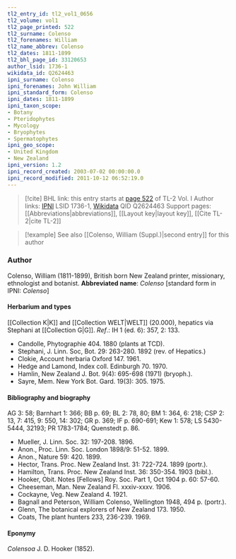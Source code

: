```yaml
---
tl2_entry_id: tl2_vol1_0656
tl2_volume: vol1
tl2_page_printed: 522
tl2_surname: Colenso
tl2_forenames: William
tl2_name_abbrev: Colenso
tl2_dates: 1811-1899
tl2_bhl_page_id: 33120653
author_lsid: 1736-1
wikidata_id: Q2624463
ipni_surname: Colenso
ipni_forenames: John William
ipni_standard_form: Colenso
ipni_dates: 1811-1899
ipni_taxon_scope: 
- Botany
- Pteridophytes
- Mycology
- Bryophytes
- Spermatophytes
ipni_geo_scope: 
- United Kingdom
- New Zealand
ipni_version: 1.2
ipni_record_created: 2003-07-02 00:00:00.0
ipni_record_modified: 2011-10-12 06:52:19.0
---
```


> [!cite] BHL link: this entry starts at [page 522](https://www.biodiversitylibrary.org/page/33120653) of TL-2 Vol. I
> Author links: [IPNI](https://www.ipni.org/a/1736-1) LSID 1736-1, [Wikidata](https://www.wikidata.org/wiki/Q2624463) QID Q2624463
> Support pages: [[Abbreviations|abbreviations]], [[Layout key|layout key]], [[Cite TL-2|cite TL-2]]

> [!example] See also [[Colenso, William (Suppl.)|second entry]] for this author

### Author

Colenso, William (1811-1899), British born New Zealand printer, missionary, ethnologist and botanist. 
**Abbreviated name**: *Colenso* \[standard form in IPNI: *Colenso*\]

#### Herbarium and types

[[Collection K|K]] and [[Collection WELT|WELT]] (20.000), hepatics via Stephani at [[Collection G|G]].
*Ref*.: IH 1 (ed. 6): 357, 2: 133.
- Candolle, Phytographie 404. 1880 (plants at TCD).
- Stephani, J. Linn. Soc, Bot. 29: 263-280. 1892 (rev. of Hepatics.)
- Clokie, Account herbaria Oxford 147. 1961.
- Hedge and Lamond, Index coll. Edinburgh 70. 1970.
- Hamlin, New Zealand J. Bot. 9(4): 695-698 (1971) (bryoph.).
- Sayre, Mem. New York Bot. Gard. 19(3): 305. 1975.

#### Bibliography and biography

AG 3: 58; Barnhart 1: 366; BB p. 69; BL 2: 78, 80; BM 1: 364, 6: 218; CSP 2: 13, 7: 415, 9: 550, 14: 302; GR p. 369; IF p. 690-691; Kew 1: 578; LS 5430-5444, 32193; PR 1783-1784; Quenstedt p. 86.
- Mueller, J. Linn. Soc. 32: 197-208. 1896.
- Anon., Proc. Linn. Soc. London 1898/9: 51-52. 1899.
- Anon., Nature 59: 420. 1899.
- Hector, Trans. Proc. New Zealand Inst. 31: 722-724. 1899 (portr.).
- Hamilton, Trans. Proc. New Zealand Inst. 36: 350-354. 1903 (bibl.).
- Hooker, Obit. Notes \[Fellows\] Roy. Soc. Part 1, Oct 1904 p. 60: 57-60.
- Cheeseman, Man. New Zealand Fl. xxxiv-xxxv. 1906.
- Cockayne, Veg. New Zealand 4. 1921.
- Bagnall and Peterson, William Colenso, Wellington 1948, 494 p. (portr.).
- Glenn, The botanical explorers of New Zealand 173. 1950.
- Coats, The plant hunters 233, 236-239. 1969.

#### Eponymy

*Colensoa* J. D. Hooker (1852).

